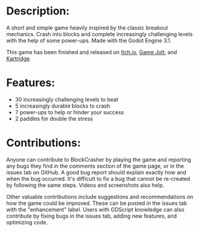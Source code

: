 ﻿# Description:

A short and simple game heavily inspired by the classic breakout mechanics. Crash into blocks and complete increasingly challenging levels with the help of some power-ups. Made with the Godot Engine 3.1.

This game has been finished and released on [Itch.io](https://plaincrown.itch.io/), [Game Jolt](https://gamejolt.com/@PlainCrown/games), and [Kartridge](https://www.kartridge.com/profiles/PlainCrown/developed-games).

# Features:
* 30 increasingly challenging levels to beat
* 5 increasingly durable blocks to crash
* 7 power-ups to help or hinder your success
* 2 paddles for double the stress

# Contributions:

Anyone can contribute to BlockCrasher by playing the game and reporting any bugs they find in the comments section of the game page, or in the issues tab on GitHub. A good bug report should explain exactly how and when the bug occurred. It's difficult to fix a bug that cannot be re-created by following the same steps. Videos and screenshots also help.

Other valuable contributions include suggestions and recommendations on how the game could be improved. These can be posted in the issues tab with the "enhancement" label. Users with GDScript knowledge can also contribute by fixing bugs in the issues tab, adding new features, and optimizing code.
